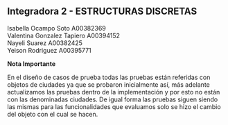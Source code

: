 ## Integradora 2 - ESTRUCTURAS DISCRETAS


Isabella Ocampo Soto A00382369 <br>
Valentina Gonzalez Tapiero A00394152 <br>
Nayeli Suarez A00382425 <br>
Yeison Rodriguez A00395771 <br>

**Nota Importante**


En el diseño de casos de prueba todas las pruebas están referidas con objetos de ciudades ya que se probaron inicialmente así, más adelante actualizamos las pruebas dentro de la implementación y por esto no están con las denominadas ciudades. De igual forma las pruebas siguen siendo las mismas para las funcionalidades que evaluamos solo se hizo el cambio del objeto con el cual se hacen.
